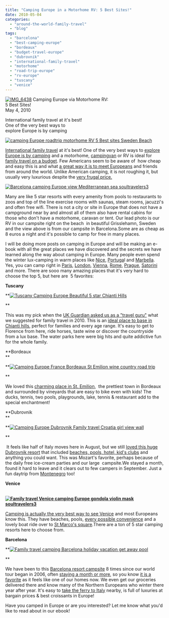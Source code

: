```yaml
---
title: "Camping Europe in a Motorhome RV: 5 Best Sites!"
date: 2010-05-04
categories: 
  - "around-the-world-family-travel"
  - "blog"
tags: 
  - "barcelona"
  - "best-camping-europe"
  - "bordeaux"
  - "budget-travel-europe"
  - "dubrovnik"
  - "international-family-travel"
  - "motorhome"
  - "road-trip-europe"
  - "rv-europe"
  - "tuscany"
  - "venice"
---
```


 [![IMG_6438](https://pub-ac94b3f306b24c0dba4238943c97f2e1.r2.dev/6a00e5502a950788330133ed2c9c1b970b.jpg)](https://pub-ac94b3f306b24c0dba4238943c97f2e1.r2.dev/6a00e5502a950788330133ed2c9c1b970b.jpg) Camping Europe via Motorhome RV:  
5 Best Sites!  
May 4, 2010

International family travel at it's best!  
One of the very best ways to  
explore Europe is by camping

<!--more-->

[![camping Europe roadtrip motorhome RV 5 Best sites Sweden Beach](https://pub-ac94b3f306b24c0dba4238943c97f2e1.r2.dev/6a00e5502a950788330133ed2c712c970b.jpg "camping Europe roadtrip motorhome RV 5 Best sites Sweden Beach")](https://pub-ac94b3f306b24c0dba4238943c97f2e1.r2.dev/6a00e5502a950788330133ed2c712c970b.jpg)  

[International family travel](http://soultravelers3new.local/2009/04/how-to-travel-the-world-as-a-digital-nomad-family.html) at it's best! One of the very best ways to [explore Europe is by camping](http://soultravelers3new.local/2006/08/our-new-camper.html) and a motorhome, [campingvan](http://en.wikipedia.org/wiki/Campervan) or RV is ideal for [family travel on a budget](http://soultravelers3new.local/2008/05/top-10-family-t.html#more). Few Americans seem to be aware of  how cheap and easy this is and what [a great way it is to meet Europeans](http://www.transitionsabroad.com/publications/magazine/0411/motor_homing_in_europe.shtml) and friends from around the world. Unlike American camping, it is not roughing it, but usually very luxurious despite the [very frugal price.](http://soultravelers3new.local/2008/06/arriving-in-alg.html#more)

[![Barcelona camping Europe view Mediterranean sea soultravelers3](https://pub-ac94b3f306b24c0dba4238943c97f2e1.r2.dev/6a00e5502a950788330134805cae83970c.jpg "Barcelona camping Europe view Mediterranean sea soultravelers3")](https://pub-ac94b3f306b24c0dba4238943c97f2e1.r2.dev/6a00e5502a950788330134805cae83970c.jpg)  

Many are like 5 star resorts with every amenity from pools to restaurants to zoos and top of the line exercise rooms with saunas, steam rooms, jacuzzi's and often free wifi. There is not a city or site in Europe that does not have a campground near by and almost all of them also have rental cabins for those who don't have a motorhome, caravan or tent. Our lead photo is our RV in our campsite right on the beach  in beautiful Grisslehamn, Sweden and the view above is from our campsite in Barcelona.Some are as cheap as 8 euros a night and it's possible to camp for free in many places.

I will be doing more posts on camping in Europe and will be making an e-book with all the great places we have discovered and the secrets we have learned along the way about camping in Europe. Many people even spend the winter lux-camping in warm places like [Nice](http://twitpic.com/s9wb), [Portuga](http://soultravelers3new.local/2008/06/beauty-and-nake.html#more)l and [Marbella](http://soultravelers3new.local/2008/06/malaga-marbella.html). Yes, you can camp right in [Paris](http://soultravelers3new.local/2006/09/paris-bois-de-b.html), [London](http://soultravelers3new.local/2009/07/family-travel-photoengland-globe-theatre-king-lear.html), [Vienna](http://soultravelers3new.local/2008/02/vienna-a-little.html), [Rome](http://soultravelers3new.local/2007/05/roma.html), [Prague](http://soultravelers3new.local/2007/10/praguepraha-par.html), [Satorini](http://www.youtube.com/watch?gl=US&v=h23I_qsofiA) and more. There are sooo many amazing places that it's very hard to choose the top 5, but here are  5 favorites:

**Tuscany**

**[![Tuscany Camping Europe Beautiful 5 star Chianti Hills](https://pub-ac94b3f306b24c0dba4238943c97f2e1.r2.dev/6a00e5502a950788330134805d2ae0970c.png "Tuscany Camping Europe Beautiful 5 star Chianti Hills")](https://pub-ac94b3f306b24c0dba4238943c97f2e1.r2.dev/6a00e5502a950788330134805d2ae0970c.png)  
  
**

This was my pick when the [UK Guardian asked us as a "travel guru"](http://www.guardian.co.uk/travel/2010/jan/03/travel-gurus-2010-guide) what we suggested for family travel in 2010. This is an [ideal place to base in Chianti hills](http://soultravelers3new.local/2007/05/tuscany-camping.html), perfect for families and every age range. It's easy to get to Florence from here, ride horses, taste wine or discover the countryside from a lux base. The water parks here were big hits and quite addictive fun for the whole family.

**Bordeaux  
**

**[![Camping Europe France Bordeaux St Emilion wine country road trip](https://pub-ac94b3f306b24c0dba4238943c97f2e1.r2.dev/6a00e5502a950788330133ed2cf4fa970b.jpg "Camping Europe France Bordeaux St Emilion wine country road trip")](https://pub-ac94b3f306b24c0dba4238943c97f2e1.r2.dev/6a00e5502a950788330133ed2cf4fa970b.jpg)  
  
**

We loved this [charming place in St. Emilion](http://soultravelers3new.local/2009/05/biking-st-emilion-bordeaux-vineyards-in-france-wine-country.html),  the prettiest town in Bordeaux and surrounded by vineyards that are easy to bike even with kids! The ducks, tennis, two pools, playgrounds, lake, tennis & restaurant add to the special enchantment!

**Dubrovnik  
**

**[![Camping Europe Dubrovnik Family travel Croatia girl view wall](https://pub-ac94b3f306b24c0dba4238943c97f2e1.r2.dev/6a00e5502a950788330134805d4570970c.png "Camping Europe Dubrovnik Family travel Croatia girl view wall")](https://pub-ac94b3f306b24c0dba4238943c97f2e1.r2.dev/6a00e5502a950788330134805d4570970c.png)  
  
**

 It feels like half of Italy moves here in August, but we still [loved this huge Dubrovnik resort](http://soultravelers3new.local/2007/08/heavenly-holida.html#more) that included [beaches, pools, hotel, kid's clubs](http://soultravelers3new.local/2007/08/we-love-dubrovn.html) and anything you could want. This was Mozart's favorite, perhaps because of the daily free ice-cream parties and our large  campsite.We stayed a month, found it hard to leave and it clears out to few campers in September. Just a fun daytrip from [Montenegro](http://soultravelers3new.local/2007/09/montenegrowho-k.html) too!

**Venice**

  **[![Family travel Venice camping Europe gondola violin mask soultravelers3](https://pub-ac94b3f306b24c0dba4238943c97f2e1.r2.dev/6a00e5502a950788330133ed2d1acf970b.png "Family travel Venice camping Europe gondola violin mask soultravelers3")](https://pub-ac94b3f306b24c0dba4238943c97f2e1.r2.dev/6a00e5502a950788330133ed2d1acf970b.png)**

[Camping is actually the very best way to see Venice](http://soultravelers3new.local/2007/05/italian-memoria.html#more) and most Europeans know this. They have beaches, pools, [every possible convenience](http://soultravelers3new.local/2007/05/murano-glass-bl.html) and a lovely boat ride over to [St Marco's square](http://soultravelers3new.local/2007/05/piazza-san-marc.html).There are a ton of 5 star camping resorts here to choose from.

**Barcelona**

**[![Family travel camping Barcelona holiday vacation get away pool ](https://pub-ac94b3f306b24c0dba4238943c97f2e1.r2.dev/6a00e5502a950788330133ed2d24a3970b.png "Family travel camping Barcelona holiday vacation get away pool ")](https://pub-ac94b3f306b24c0dba4238943c97f2e1.r2.dev/6a00e5502a950788330133ed2d24a3970b.png)  
  
**

We have been to this [Barcelona resort campsite](http://soultravelers3new.local/2007/05/barcelona-beach.html) 8 times since our world tour began in 2006, often [staying a month or more](http://soultravelers3new.local/2007/05/hanging-out-roa.html), so you know [it is a favorite](http://soultravelers3new.local/2007/05/bye-bye-barcelo.html#more) as it feels like one of our homes now. We even get our groceries delivered there and know many of the Northern Europeans who winter there year after year. It's easy to [take the ferry to Italy](http://soultravelers3new.local/2007/05/barcelona-rome.html) nearby, is full of luxuries at bargain prices & best croissants in Europe! 

Have you camped in Europe or are you interested? Let me know what you'd like to read about in our ebook!
